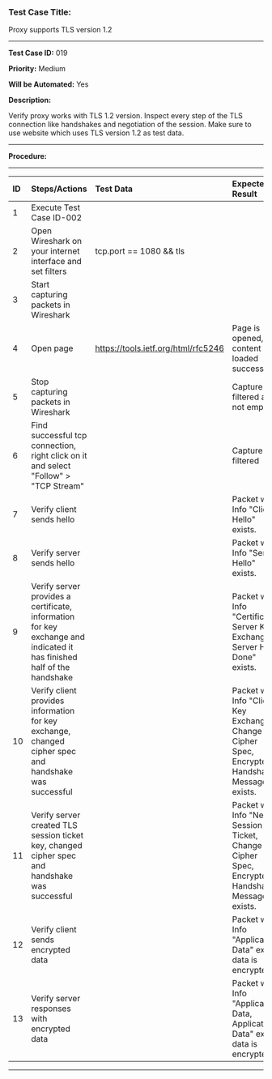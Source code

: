 ### Test Case Title: ###

Proxy supports TLS version 1.2 

---

**Test Case ID:** 019

**Priority:** Medium 

**Will be Automated:** Yes

**Description:**

Verify proxy works with TLS 1.2 version. Inspect every step of the TLS connection like handshakes and negotiation of the session. 
Make sure to use website which uses TLS version 1.2 as test data.

---

**Procedure:**

---

|      ID       | Steps/Actions |  Test Data  | Expected Result |
| :------------ |:--------------| :---------- | :-------------- |
|       1       | Execute Test Case ID-002 | |
|       2       | Open Wireshark on your internet interface and set filters | tcp.port == 1080 && tls |  |
|       3       | Start capturing packets in Wireshark |  |  |
|       4       | Open page | https://tools.ietf.org/html/rfc5246 | Page is opened, content loaded successfully  |
|       5       | Stop capturing packets in Wireshark |  | Capture is filtered and not empty |
|       6       | Find successful tcp connection, right click on it and select "Follow" > "TCP Stream" |  | Capture is filtered  |
|       7       | Verify client sends hello |  | Packet with Info "Client Hello" exists.|
|       8       | Verify server sends hello |  | Packet with Info "Server Hello" exists. |
|       9       | Verify server provides a certificate, information for key exchange and indicated it has finished half of the handshake |  | Packet with Info "Certificate, Server Key Exchange, Server Hello Done" exists.  |
|       10      | Verify client provides information for key exchange, changed cipher spec and handshake was successful  |  | Packet with Info "Client Key Exchange, Change Cipher Spec, Encrypted Handshake Message" exists.  |
|       11      | Verify server created TLS session ticket key, changed cipher spec and handshake was successful  |  | Packet with Info "New Session Ticket, Change Cipher Spec, Encrypted Handshake Message" exists.  |
|       12      | Verify client sends encrypted data  |  | Packet with Info "Application Data" exists, data is encrypted.  |
|       13      | Verify server responses with encrypted data  |  | Packet with Info "Application Data, Application Data" exists, data is encrypted.  |

---

